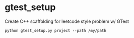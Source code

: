 # gtest_setup
Create C++ scaffolding for leetcode style problem w/ GTest

    python gtest_setup.py project --path /my/path